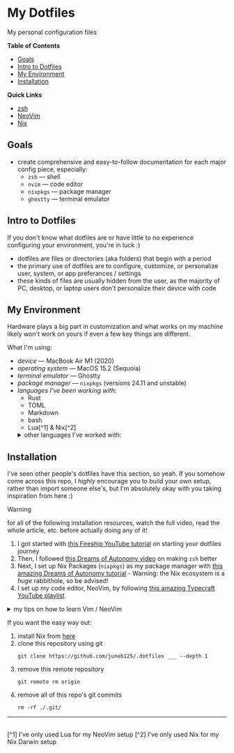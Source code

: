 # My Dotfiles
My personal configuration files

**Table of Contents**
* [Goals](#goals)
* [Intro to Dotfiles](#intro-to-dotfiles)
* [My Environment](#my-environment)
* [Installation](#installation)

**Quick Links**
* [zsh](https://github.com/juneb125/.dotfiles/tree/main/.zshrc)
* [NeoVim](https://github.com/juneb125/.dotfiles/tree/main/.config/nvim)
* [Nix](https://github.com/juneb125/.dotfiles/tree/main/.config/nix-darwin)

## Goals
* create comprehensive and easy-to-follow documentation for each major config piece, especially:
    * `zsh` &mdash; shell
    * `nvim` &mdash; code editor
    * `nixpkgs` &mdash; package manager
    * `ghostty` &mdash; terminal emulator

## Intro to Dotfiles
If you don't know what dotfiles are or have little to no experience configuring your environment, you're in luck :)<br/>
* dotfiles are files or directories (aka folders) that begin with a period
* the primary use of dotfiles are to configure, customize, or personalize user, system, or app preferances / settings
* these kinds of files are usually hidden from the user, as the majority of PC, desktop, or laptop users don't personalize their device with code 

## My Environment
Hardware plays a big part in customization and what works on my machine likely won't work on yours if even a few key things are different.

What I'm using:
* *device* &mdash; MacBook Air M1 (2020)
* *operating system* &mdash; MacOS 15.2 (Sequoia)
* *terminal emulator* &mdash; Ghostty
* *package manager* &mdash; `nixpkgs` (versions 24.11 and unstable)
* *languages I've been working with*:
    * Rust
    * TOML
    * Markdown
    * bash
    * Lua[^1] & Nix[^2]
    <details>
        <summary>other languages I've worked with:</summary>
        <ul>
            <li>HTML5 & CSS3</li>
            <li>JavaScript</li>
            <li>TypeScript</li>
            <li>React (JSX and TSX)</li>
            <li>Swift & SwiftUI</li>
            <li>JSON & YAML</li>
        </ul>
    </details>

## Installation
I've seen other people's dotfiles have this section, so yeah. If you somehow come across this repo, I *highly* encourage you to build your own setup, rather than import someone else's, but I'm absolutely okay with you taking inspiration from here :)<br/>

> [!WARNING]
> for all of the following installation resources, watch the full video, read the whole article, etc. before actually doing any of it!

1. I got started with [this Fireship YouTube tutorial](https://youtube.com/watch?v=r_MpUP6aKiQ) on starting your dotfiles journey
2. Then, I followed [this Dreams of Autonomy video](https://www.youtube.com/watch?v=ud7YxC33Z3w) on making `zsh` better
3. Next, I set up Nix Packages (`nixpkgs`) as my package manager with [this amazing Dreams of Autonomy tutorial](https://youtube.com/watch?v=Z8BL8mdzWHI) - Warning: the Nix ecosystem is a *huge* rabbithole, so be advised!
4. I set up my code editor, NeoVim, by following [this amazing Typecraft YouTube playlist](https://www.youtube.com/playlist?list=PLsz00TDipIffreIaUNk64KxTIkQaGguqn)
<details>
    <summary>my tips on how to learn Vim / NeoVim</summary>
    <ol>
        <li> learn the basic Vim motions (how to move around a file and around a workspace), especially how to exit Vim :)</li>
        <li> turn on "Vim mode" in your current code editor</li>
        <li> when you feel comfortable with the motions, start using Vim (the regular Vim) in your terminal</li>
        <li> when you feel really comfortable using Vim in your terminal, download NeoVim if you want</li>
    </ol>
    <p>Learning Vim might seem super overwhelming, but if you practice consistently, you'll be amazing :)</p>
    <p>I believe in you! <3</p>
</details>

If you want the easy way out:
1. install Nix from [here](https://nixos.org/download/)
2. clone this repository using git
    ```
    git clone https://github.com/juneb125/.dotfiles ___ --depth 1
    ```
3. remove this remote repository
    ```
    git remote rm origin
    ```
4. remove all of this repo's git commits
    ```
    rm -rf ./.git/
    ```
<hr/>
<br/>
[^1] I've only used Lua for my NeoVim setup
[^2] I've only used Nix for my Nix Darwin setup
